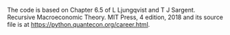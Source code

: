 The code is based on Chapter 6.5 of L Ljungqvist and T J Sargent. Recursive Macroeconomic Theory. MIT Press, 4 edition, 2018 and its source file is at https://python.quantecon.org/career.html.
